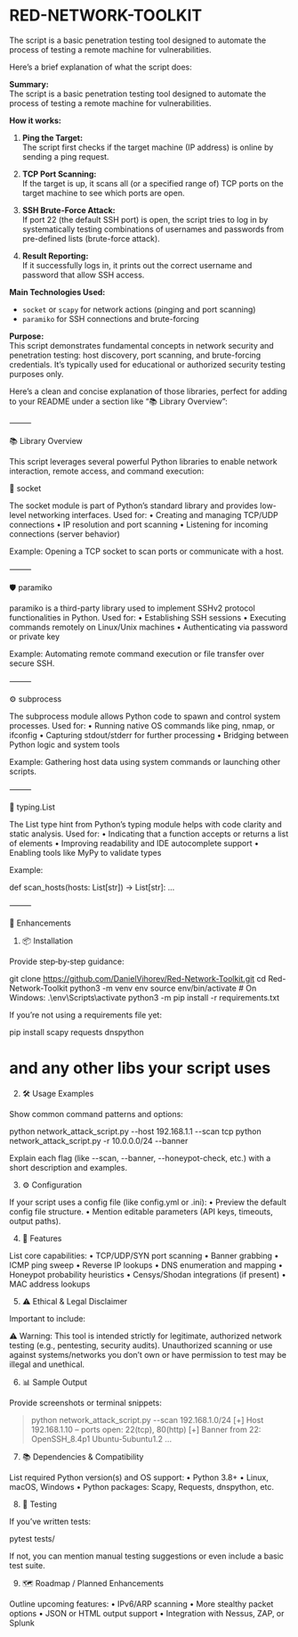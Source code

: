 # RED-NETWORK-TOOLKIT
The script is a basic penetration testing tool designed to automate the process of testing a remote machine for vulnerabilities.

Here’s a brief explanation of what the script does:

**Summary:**  
The script is a basic penetration testing tool designed to automate the process of testing a remote machine for vulnerabilities.

**How it works:**
1. **Ping the Target:**  
   The script first checks if the target machine (IP address) is online by sending a ping request.

2. **TCP Port Scanning:**  
   If the target is up, it scans all (or a specified range of) TCP ports on the target machine to see which ports are open.

3. **SSH Brute-Force Attack:**  
   If port 22 (the default SSH port) is open, the script tries to log in by systematically testing combinations of usernames and passwords from pre-defined lists (brute-force attack).

4. **Result Reporting:**  
   If it successfully logs in, it prints out the correct username and password that allow SSH access.

**Main Technologies Used:**
- `socket` or `scapy` for network actions (pinging and port scanning)
- `paramiko` for SSH connections and brute-forcing

**Purpose:**  
This script demonstrates fundamental concepts in network security and penetration testing: host discovery, port scanning, and brute-forcing credentials. It’s typically used for educational or authorized security testing purposes only.

Here’s a clean and concise explanation of those libraries, perfect for adding to your README under a section like “📚 Library Overview”:

⸻

📚 Library Overview

This script leverages several powerful Python libraries to enable network interaction, remote access, and command execution:

🔌 socket

The socket module is part of Python’s standard library and provides low-level networking interfaces.
Used for:
	•	Creating and managing TCP/UDP connections
	•	IP resolution and port scanning
	•	Listening for incoming connections (server behavior)

Example: Opening a TCP socket to scan ports or communicate with a host.

⸻

🛡️ paramiko

paramiko is a third-party library used to implement SSHv2 protocol functionalities in Python.
Used for:
	•	Establishing SSH sessions
	•	Executing commands remotely on Linux/Unix machines
	•	Authenticating via password or private key

Example: Automating remote command execution or file transfer over secure SSH.

⸻

⚙️ subprocess

The subprocess module allows Python code to spawn and control system processes.
Used for:
	•	Running native OS commands like ping, nmap, or ifconfig
	•	Capturing stdout/stderr for further processing
	•	Bridging between Python logic and system tools

Example: Gathering host data using system commands or launching other scripts.

⸻

🧰 typing.List

The List type hint from Python’s typing module helps with code clarity and static analysis.
Used for:
	•	Indicating that a function accepts or returns a list of elements
	•	Improving readability and IDE autocomplete support
	•	Enabling tools like MyPy to validate types

Example:

def scan_hosts(hosts: List[str]) -> List[str]:
    ...

⸻

🌟 Enhancements

1. 📦 Installation

Provide step‑by‑step guidance:

git clone https://github.com/DanielVihorev/Red-Network-Toolkit.git
cd Red-Network-Toolkit
python3 -m venv env
source env/bin/activate         # On Windows: .\env\Scripts\activate
python3 -m pip install -r requirements.txt

If you’re not using a requirements file yet:

pip install scapy requests dnspython
# and any other libs your script uses

2. 🛠️ Usage Examples

Show common command patterns and options:

python network_attack_script.py --host 192.168.1.1 --scan tcp
python network_attack_script.py -r 10.0.0.0/24 --banner

Explain each flag (like --scan, --banner, --honeypot-check, etc.) with a short description and examples.

3. ⚙️ Configuration

If your script uses a config file (like config.yml or .ini):
	•	Preview the default config file structure.
	•	Mention editable parameters (API keys, timeouts, output paths).

4. 🔧 Features

List core capabilities:
	•	TCP/UDP/SYN port scanning
	•	Banner grabbing
	•	ICMP ping sweep
	•	Reverse IP lookups
	•	DNS enumeration and mapping
	•	Honeypot probability heuristics
	•	Censys/Shodan integrations (if present)
	•	MAC address lookups

5. ⚠️ Ethical & Legal Disclaimer

Important to include:

⚠️ Warning: This tool is intended strictly for legitimate, authorized network testing (e.g., pentesting, security audits). Unauthorized scanning or use against systems/networks you don’t own or have permission to test may be illegal and unethical.

6. 📊 Sample Output

Provide screenshots or terminal snippets:

> python network_attack_script.py --scan 192.168.1.0/24
[+] Host 192.168.1.10 – ports open: 22(tcp), 80(http)
[+] Banner from 22: OpenSSH_8.4p1 Ubuntu-5ubuntu1.2
...

7. 📚 Dependencies & Compatibility

List required Python version(s) and OS support:
	•	Python 3.8+
	•	Linux, macOS, Windows
	•	Python packages: Scapy, Requests, dnspython, etc.

8. 🧪 Testing

If you’ve written tests:

pytest tests/

If not, you can mention manual testing suggestions or even include a basic test suite.

9. 🗺️ Roadmap / Planned Enhancements

Outline upcoming features:
	•	IPv6/ARP scanning
	•	More stealthy packet options
	•	JSON or HTML output support
	•	Integration with Nessus, ZAP, or Splunk
